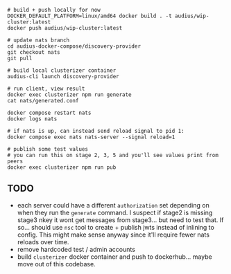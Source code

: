 ```
# build + push locally for now
DOCKER_DEFAULT_PLATFORM=linux/amd64 docker build . -t audius/wip-cluster:latest
docker push audius/wip-cluster:latest

# update nats branch
cd audius-docker-compose/discovery-provider
git checkout nats
git pull

# build local clusterizer container
audius-cli launch discovery-provider

# run client, view result
docker exec clusterizer npm run generate
cat nats/generated.conf

docker compose restart nats
docker logs nats

# if nats is up, can instead send reload signal to pid 1:
docker compose exec nats nats-server --signal reload=1

# publish some test values
# you can run this on stage 2, 3, 5 and you'll see values print from peers
docker exec clusterizer npm run pub
```

## TODO

* each server could have a different `authorization` set depending on when they run the `generate` command.
  I suspect if stage2 is missing stage3 nkey it wont get messages from stage3... but need to test that.
  If so... should use `nsc` tool to create + publish jwts instead of inlining to config.
  This might make sense anyway since it'll require fewer nats reloads over time.
* remove hardcoded test / admin accounts
* build `clusterizer` docker container and push to dockerhub... maybe move out of this codebase.